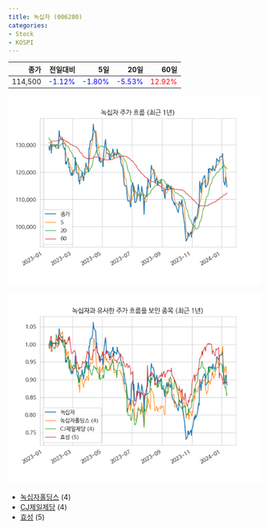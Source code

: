 ```yaml
---
title: 녹십자 (006280)
categories:
- Stock
- KOSPI
---
```


|종가|전일대비|5일|20일|60일|
|---:|-------:|--:|---:|---:|
|114,500|<span style="color: blue">-1.12%</span>|<span style="color: blue">-1.80%</span>|<span style="color: blue">-5.53%</span>|<span style="color: red">12.92%</span>|


<!-- more -->

![006280](/assets/images/stock/006280.png)

![006280](/assets/images/stock/006280_sim.png)

- [녹십자홀딩스](/005250/) (4)
- [CJ제일제당](/097950/) (4)
- [효성](//004800/) (5)